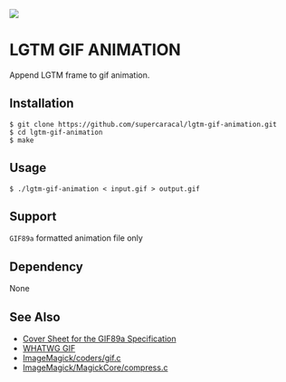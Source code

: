 ![](https://github.com/supercaracal/lgtm-gif-animation/workflows/Test/badge.svg?branch=master)

LGTM GIF ANIMATION
======================

Append LGTM frame to gif animation.

## Installation

```
$ git clone https://github.com/supercaracal/lgtm-gif-animation.git
$ cd lgtm-gif-animation
$ make
```

## Usage

```
$ ./lgtm-gif-animation < input.gif > output.gif
```

## Support

`GIF89a` formatted animation file only

## Dependency

None

## See Also

* [Cover Sheet for the GIF89a Specification](https://www.w3.org/Graphics/GIF/spec-gif89a.txt)
* [WHATWG GIF](https://wiki.whatwg.org/wiki/GIF)
* [ImageMagick/coders/gif.c](https://github.com/ImageMagick/ImageMagick/blob/master/coders/gif.c)
* [ImageMagick/MagickCore/compress.c](https://github.com/ImageMagick/ImageMagick/blob/master/MagickCore/compress.c)
